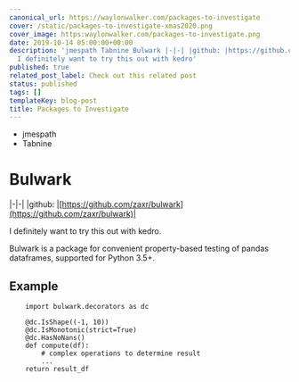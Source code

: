 ```yaml
---
canonical_url: https://waylonwalker.com/packages-to-investigate
cover: /static/packages-to-investigate-xmas2020.png
cover_image: https:waylonwalker.com/packages-to-investigate.png
date: 2019-10-14 05:00:00+00:00
description: 'jmespath Tabnine Bulwark |-|-| |github: |https://github.com/zaxr/bulwark|
  I definitely want to try this out with kedro'
published: true
related_post_label: Check out this related post
status: published
tags: []
templateKey: blog-post
title: Packages to Investigate
---
```


* jmespath
* Tabnine

# Bulwark

|-|-|
|github: |[https://github.com/zaxr/bulwark](https://github.com/zaxr/bulwark)|

I definitely want to try this out with kedro.

Bulwark is a package for convenient property-based testing of pandas dataframes, supported for Python 3.5+.

## Example

        import bulwark.decorators as dc

        @dc.IsShape((-1, 10))
        @dc.IsMonotonic(strict=True)
        @dc.HasNoNans()
        def compute(df):
            # complex operations to determine result
            ...
        return result_df
